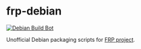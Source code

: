 # frp-debian

[![Debian Build Bot](https://github.com/donmor/frp-debian/actions/workflows/dpkg-buildpackage.yml/badge.svg?event=release)](https://github.com/donmor/frp-debian/actions/workflows/dpkg-buildpackage.yml)

Unofficial Debian packaging scripts for [FRP project](https://github.com/fatedier/frp).
